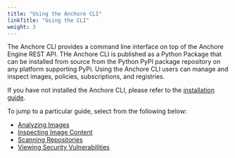 ```yaml
---
title: "Using the Anchore CLI"
linkTitle: "Using the CLI"
weight: 3
---
```


The Anchore CLI provides a command line interface on top of the Anchore Engine REST API. THe Anchore CLI is published as a Python Package that can be installed from source from the Python PyPI package repository on any platform supporting PyPi. Using the Anchore CLI users can manage and inspect images, policies, subscriptions, and registries.

If you have not installed the Anchore CLI, please refer to the [installation guide](/docs/installation/anchore_cli).

To jump to a particular guide, select from the following below:

- [Analyzing Images](/docs/using/cli_usage/analyzing_images)
- [Inspecting Image Content](/docs/using/cli_usage/inspecting_image_content)
- [Scanning Repositories](/docs/using/cli_usage/scanning_repositories)
- [Viewing Security Vulnerabilities](/docs/using/cli_usage/viewing_security_vulnerabilities)